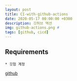 ```yaml
---
layout: post
title: CI-with-github-actions
date: 2020-05-17 00:00:00 +0300
description: 깃허브 액션
img: github-actions.png #
tags: [github, cicd]
---
```


## Requirements
    * 깃험 계정

[github][github]

[github]:https://github.com/
